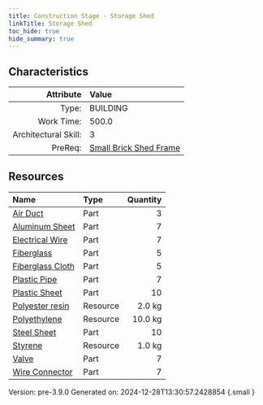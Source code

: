 ```yaml
---
title: Construction Stage - Storage Shed
linkTitle: Storage Shed
toc_hide: true
hide_summary: true
---
```


## Characteristics

| Attribute      | Value |
|--------:|:------|
|Type:|BUILDING|
|Work Time:|500.0|
|Architectural Skill:|3|
|PreReq:|[Small Brick Shed Frame](/docs/definitions/construction/small-brick-shed-frame)|

## Resources

| Name | Type | Quantity |
|:-----|:-----|-----:|
|[Air Duct](/docs/definitions/part/air-duct)|Part|3|
|[Aluminum Sheet](/docs/definitions/part/aluminum-sheet)|Part|7|
|[Electrical Wire](/docs/definitions/part/electrical-wire)|Part|7|
|[Fiberglass](/docs/definitions/part/fiberglass)|Part|5|
|[Fiberglass Cloth](/docs/definitions/part/fiberglass-cloth)|Part|5|
|[Plastic Pipe](/docs/definitions/part/plastic-pipe)|Part|7|
|[Plastic Sheet](/docs/definitions/part/plastic-sheet)|Part|10|
|[Polyester resin](/docs/definitions/resource/polyester-resin)|Resource|2.0 kg|
|[Polyethylene](/docs/definitions/resource/polyethylene)|Resource|10.0 kg|
|[Steel Sheet](/docs/definitions/part/steel-sheet)|Part|10|
|[Styrene](/docs/definitions/resource/styrene)|Resource|1.0 kg|
|[Valve](/docs/definitions/part/valve)|Part|7|
|[Wire Connector](/docs/definitions/part/wire-connector)|Part|7|



Version: pre-3.9.0 Generated on: 2024-12-28T13:30:57.2428854
{.small }